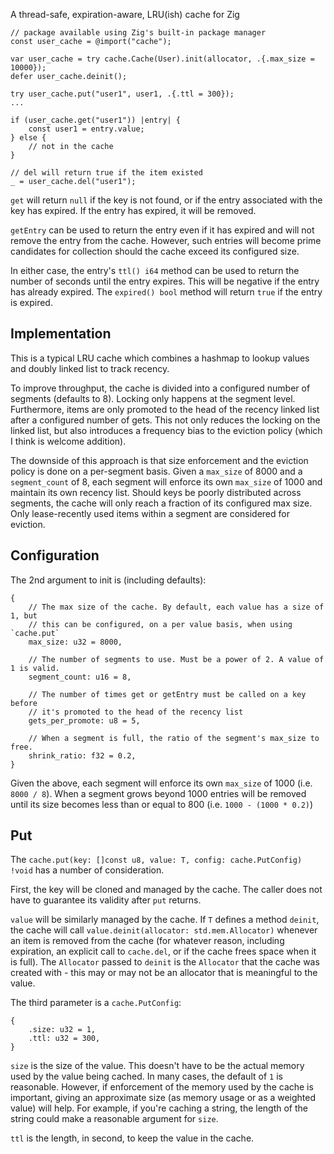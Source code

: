 A thread-safe, expiration-aware, LRU(ish) cache for Zig


```zig
// package available using Zig's built-in package manager
const user_cache = @import("cache");

var user_cache = try cache.Cache(User).init(allocator, .{.max_size = 10000});
defer user_cache.deinit();

try user_cache.put("user1", user1, .{.ttl = 300});
...

if (user_cache.get("user1")) |entry| {
    const user1 = entry.value;
} else {
    // not in the cache
}

// del will return true if the item existed
_ = user_cache.del("user1");
```

`get` will return `null` if the key is not found, or if the entry associated with the key has expired. If the entry has expired, it will be removed.

`getEntry` can be used to return the entry even if it has expired and will not remove the entry from the cache. However, such entries will become prime candidates for collection should the cache exceed its configured size.

In either case, the entry's `ttl() i64` method can be used to return the number of seconds until the entry expires. This will be negative if the entry has already expired. The `expired() bool` method will return `true` if the entry is expired.

## Implementation
This is a typical LRU cache which combines a hashmap to lookup values and doubly linked list to track recency.

To improve throughput, the cache is divided into a configured number of segments (defaults to 8). Locking only happens at the segment level. Furthermore, items are only promoted to the head of the recency linked list after a configured number of gets. This not only reduces the locking on the linked list, but also introduces a frequency bias to the eviction policy (which I think is welcome addition).

The downside of this approach is that size enforcement and the eviction policy is done on a per-segment basis. Given a `max_size` of 8000 and a `segment_count` of 8, each segment will enforce its own `max_size` of 1000 and maintain its own recency list. Should keys be poorly distributed across segments, the cache will only reach a fraction of its configured max size. Only lease-recently used items within a segment are considered for eviction.

## Configuration
The 2nd argument to init is (including defaults):

```zig
{
    // The max size of the cache. By default, each value has a size of 1, but 
    // this can be configured, on a per value basis, when using `cache.put`
    max_size: u32 = 8000,

    // The number of segments to use. Must be a power of 2. A value of 1 is valid.
    segment_count: u16 = 8,

    // The number of times get or getEntry must be called on a key before 
    // it's promoted to the head of the recency list
    gets_per_promote: u8 = 5,

    // When a segment is full, the ratio of the segment's max_size to free.
    shrink_ratio: f32 = 0.2,
}
```
Given the above, each segment will enforce its own `max_size` of 1000 (i.e. `8000 / 8`). When a segment grows beyond 1000 entries will be removed until its size becomes less than or equal to 800 (i.e. `1000 - (1000 * 0.2)`)

## Put
The `cache.put(key: []const u8, value: T, config: cache.PutConfig) !void` has a number of consideration.

First, the key will be cloned and managed by the cache. The caller does not have to guarantee its validity after `put` returns.

`value` will be similarly managed by the cache. If `T` defines a method `deinit`, the cache will call `value.deinit(allocator: std.mem.Allocator)` whenever an item is removed from the cache (for whatever reason, including expiration, an explicit call to `cache.del`, or if the cache frees space when it is full). The `Allocator` passed to `deinit` is the `Allocator` that the cache was created with - this may or may not be an allocator that is meaningful to the value.

The third parameter is a `cache.PutConfig`: 

```zig
{
    .size: u32 = 1,
    .ttl: u32 = 300,
}
```

`size` is the size of the value. This doesn't have to be the actual memory used by the value being cached. In many cases, the default of `1` is reasonable. However, if enforcement of the memory used by the cache is important, giving an approximate size (as memory usage or as a weighted value) will help. For example, if you're caching a string, the length of the string could make a reasonable argument for `size`. 

`ttl` is the length, in second, to keep the value in the cache.
